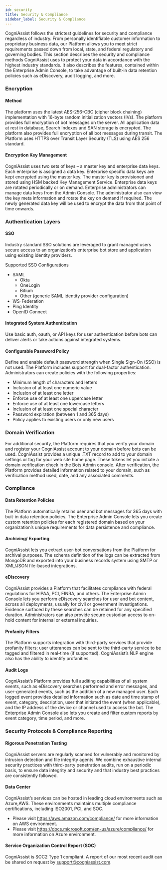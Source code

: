 ```yaml
---
id: security
title: Security & Compliance
sidebar_label: Security & Compliance
---
```


CogniAssist follows the strictest guidelines for security and compliance regardless of industry. From personally identifiable customer information to proprietary business data, our Platform allows you to meet strict requirements passed down from local,
state, and federal regulatory and governing bodies.
This section describes the security and compliance methods CogniAssist uses to protect your data in accordance with the highest industry standards. It also describes the features, contained within the Enterprise Admin Console, to take advantage of
built-in data retention policies such as eDiscovery, audit logging, and more.


### Encryption 

#### Method
The platform uses the latest AES-256-CBC (cipher block chaining) implementation with 16-byte random initialization vectors
(IVs). The platform provides full encryption of bot messages on the server. All application data at rest in database, Search
Indexes and SAN storage is encrypted. The platform also provides full encryption of all bot messages during transit. The
Platform uses HTTPS over Transit Layer Security (TLS) using AES 256 standard.

#### Encryption Key Management

CogniAssist uses two sets of keys – a master key and enterprise data keys. Each enterprise is assigned a data key. Enterprise
specific data keys are kept encrypted using the master key. The master key is provisioned and stored using HSM backed
Key Management Service. Enterprise data keys are rotated periodically or on demand.
Enterprise administrators can manage data keys from the Admin Console. The administrator also can view the key meta information and rotate the key on demand if required. The newly generated data key will be used to encrypt the data from that
point of time onwards. 


### Authentication Layers

#### SSO
Industry standard SSO solutions are leveraged to grant managed users secure
access to an organization’s enterprise bot store and application using existing
identity providers.


Supported SSO Configurations
* SAML
    * Okta
    * OneLogin
    * Bitium
    * Other (generic SAML identity provider configuration)
* WS-Federation
* Ping Identity
* OpenID Connect

#### Integrated System Authentication
Use basic auth, oauth, or API keys for user authentication before bots can
deliver alerts or take actions against integrated systems.

#### Configurable Password Policy
Define and enable default password strength when Single Sign-On (SSO) is
not used. The Platform includes support for dual-factor authentication. Administrators can create policies with the following properties:
* Minimum length of characters and letters
* Inclusion of at least one numeric value
* Inclusion of at least one letter
* Enforce use of at least one uppercase letter
* Enforce use of at least one lowercase letters
* Inclusion of at least one special character
* Password expiration (between 1 and 365 days)
* Policy applies to existing users or only new users


### Domain Verification
For additional security, the Platform requires that you verify your domain and register your CogniAssist account to your domain
before bots can be used. CogniAssist provides a unique .TXT record to add to your domain settings or <meta> tag for your web
site home page. These tokens let you initiate a domain verification check in the Bots Admin console. After verification, the
Platform provides detailed information related to your domain, such as verification method used, date, and any associated
comments. 



### Compliance
#### Data Retention Policies
The Platform automatically retains user and bot messages for 365 days with buit-in data retention policies. The Enterprise
Admin Console lets you create custom retention policies for each registered domain based on your organization’s unique
requirements for data persistence and compliance.

#### Archiving/ Exporting
CogniAssist lets you extract user-bot conversations from the Platform for archival purposes. The schema definition of the logs
can be extracted from MongoDB and exported into your business records system using SMTP or XML/JSON file-based
integrations.

#### eDiscovery
CogniAssist provides a Platform that facilitates compliance with federal regulations for HIPAA, PCI, FINRA, and others. The Enterprise Admin Console lets you perform eDiscovery searches for user and bot content, across all deployments, usually for
civil or government investigations. Evidence surfaced by these searches can be retained for any specified duration. Administrators can also provide secure custodian access to on-hold content for internal or external inquiries.

#### Profanity Filters
The Platform supports integration with third-party services that provide profanity filters; user utterances can be sent to the
third-party service to be tagged and filtered in real-time (if supported). CogniAssist’s NLP engine also has the ability to identify
profanities.

#### Audit Logs
CogniAssist’s Platform provides full auditing capabilities of all system events, such as eDiscovery searches performed and error
messages, and user-generated events, such as the addition of a new managed user. Each logged event provides detailed
information such as date and time stamp of event, category, description, user that initiated the event (when applicable), and
the IP address of the device or channel used to access the bot. The Enterprise Admin Console also lets you create and filter
custom reports by event category, time period, and more.



### Security Protocols & Compliance Reporting

#### Rigorous Penetration Testing
CogniAssist servers are regularly scanned for vulnerably and monitored by intrusion detection and file integrity agents. We combine exhaustive internal security practices with third-party penetration audits, run on a periodic basis, to ensure data integrity and security and that industry best practices are consistently followed.

#### Data Center
CogniAssist’s services can be hosted in leading cloud environments such as Azure,AWS. These environments maintains multiple compliance
certifications, including ISO2001, PCI, and SOC. 

* Please visit https://aws.amazon.com/compliance/ for more information on AWS environment.
* Please visit https://docs.microsoft.com/en-us/azure/compliance/ for more information on Azure environment.


#### Service Organization Control Report (SOC)
CogniAssist is SOC2 Type 1 compliant. A report of our most recent audit can be shared on request by support@cogniassist.com.
